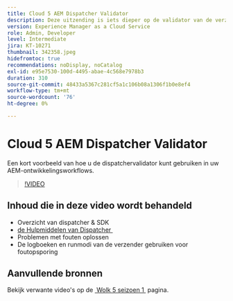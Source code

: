 ```yaml
---
title: Cloud 5 AEM Dispatcher Validator
description: Deze uitzending is iets dieper op de validator van de verzender en de nuances die deze biedt.
version: Experience Manager as a Cloud Service
role: Admin, Developer
level: Intermediate
jira: KT-10271
thumbnail: 342358.jpeg
hidefromtoc: true
recommendations: noDisplay, noCatalog
exl-id: e95e7530-100d-4495-abae-4c568e7978b3
duration: 310
source-git-commit: 48433a5367c281cf5a1c106b08a1306f1b0e8ef4
workflow-type: tm+mt
source-wordcount: '76'
ht-degree: 0%

---
```


# Cloud 5 AEM Dispatcher Validator

Een kort voorbeeld van hoe u de dispatchervalidator kunt gebruiken in uw AEM-ontwikkelingsworkflows.

>[!VIDEO](https://video.tv.adobe.com/v/3448425?quality=12&learn=on&captions=dut)

## Inhoud die in deze video wordt behandeld

+ Overzicht van dispatcher &amp; SDK
+ [&#x200B; de Hulpmiddelen van Dispatcher &#x200B;](https://experienceleague.adobe.com/docs/experience-manager-cloud-service/content/implementing/content-delivery/validation-debug.html?lang=nl-NL)
+ Problemen met fouten oplossen
+ De logboeken en runmodi van de verzender gebruiken voor foutopsporing

## Aanvullende bronnen

Bekijk verwante video&#39;s op de [&#x200B; Wolk 5 seizoen 1 &#x200B;](cloud5-season-1.md) pagina.
